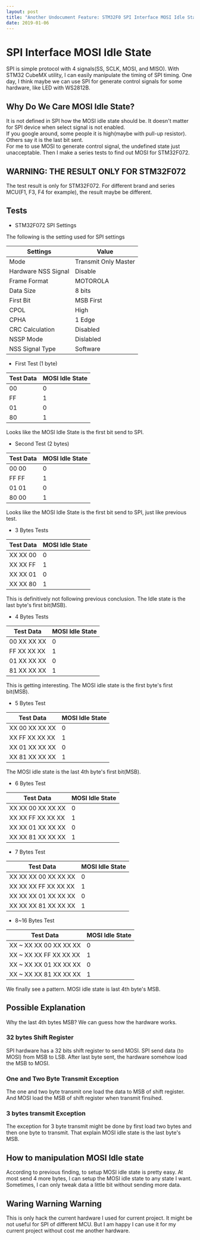 ```yaml
---
layout: post
title: "Another Undocument Feature: STM32F0 SPI Interface MOSI Idle State"
date: 2019-01-06
---
```


# SPI Interface MOSI Idle State

   SPI is simple protocol with 4 signals(SS, SCLK, MOSI, and MISO).  With STM32 CubeMX utility, I can easily manipulate the timing of SPI 
   timing.  One day, I think maybe we can use SPI for generate control signals for some hardware, like LED with WS2812B.

## Why Do We Care MOSI Idle State? 

   It is not defined in SPI how the MOSI idle state should be.  It doesn't matter for SPI device when select signal is not enabled.  
   If you google around, some people it is high(maybe with pull-up resistor).  Others say it is the last bit sent.  
   For me to use MOSI to generate control signal, the undefined state just unacceptable.  Then I make a series tests to find out 
   MOSI for STM32F072.  

## WARNING: THE RESULT ONLY FOR STM32F072   

   The test result is only for STM32F072.  For different brand and series MCU(F1, F3, F4 for example), the result maybe be different. 
   
## Tests
  * STM32F072 SPI Settings
   
   The following is the setting used for SPI settings

| Settings            | Value                |
|---------------------|----------------------|
| Mode                | Transmit Only Master |
| Hardware NSS Signal | Disable              |
| Frame Format        | MOTOROLA             |
| Data Size           | 8 bits               |
| First Bit           | MSB First            |
| CPOL                | High                 |
| CPHA                | 1 Edge               |
| CRC Calculation     | Disabled             |
| NSSP Mode           | Dislabled            |
| NSS Signal Type     | Software             |

  
  * First Test (1 byte)

| Test Data         | MOSI Idle State |
|-------------------|-----------------|
| 00                | 0               |
| FF                | 1               |
| 01                | 0               |
| 80                | 1               |

   Looks like the MOSI Idle State is the first bit send to SPI.  

 * Second Test (2 bytes)

| Test Data       | MOSI Idle State |
|-----------------|-----------------|
| 00 00           | 0               |
| FF FF           | 1               |
| 01 01           | 0               |
| 80 00           | 1               |

   Looks like the MOSI Idle State is the first bit send to SPI, just like previous test.

 * 3 Bytes Tests

| Test Data           | MOSI Idle State |
|---------------------|-----------------|
| XX XX 00            | 0               |
| XX XX FF            | 1               |
| XX XX 01            | 0               |
| XX XX 80            | 1               |

   This is definitively not following previous conclusion.  The Idle state is the last byte's first bit(MSB).

 * 4 Bytes Tests

| Test Data           | MOSI Idle State |
|---------------------|-----------------|
| 00 XX XX XX         | 0               |
| FF XX XX XX         | 1               |
| 01 XX XX XX         | 0               |
| 81 XX XX XX         | 1               |

  This is getting interesting.  The MOSI idle state is the first byte's first bit(MSB).

 * 5 Bytes Test

| Test Data           | MOSI Idle State |
|---------------------|-----------------|
| XX 00 XX XX XX      | 0               |
| XX FF XX XX XX      | 1               |
| XX 01 XX XX XX      | 0               |
| XX 81 XX XX XX      | 1               |

 The MOSI idle state is the last 4th byte's first bit(MSB).

 * 6 Bytes Test

| Test Data              | MOSI Idle State |
|------------------------|-----------------|
| XX XX 00 XX XX XX      | 0               |
| XX XX FF XX XX XX      | 1               |
| XX XX 01 XX XX XX      | 0               |
| XX XX 81 XX XX XX      | 1               |

 * 7 Bytes Test

| Test Data                 | MOSI Idle State |
|---------------------------|-----------------|
| XX XX XX 00 XX XX XX      | 0               |
| XX XX XX FF XX XX XX      | 1               |
| XX XX XX 01 XX XX XX      | 0               |
| XX XX XX 81 XX XX XX      | 1               |

 * 8~16 Bytes Test

| Test Data                 | MOSI Idle State |
|---------------------------|-----------------|
| XX ~ XX XX 00 XX XX XX    | 0               |
| XX ~ XX XX FF XX XX XX    | 1               |
| XX ~ XX XX 01 XX XX XX    | 0               |
| XX ~ XX XX 81 XX XX XX    | 1               |

We finally see a pattern.  MOSI idle state is last 4th byte's MSB.

## Possible Explanation

Why the last 4th bytes MSB?  We can guess how the hardware works.  

### 32 bytes Shift Register

SPI hardware has a 32 bits shift register to send MOSI.  SPI send data (to MOSI) from MSB to LSB.  After last byte sent, the hardware somehow load the MSB to MOSI. 

### One and Two Byte Transmit Exception

The one and two byte transmit one load the data to MSB of shift register.  And MOSI load the MSB of shift register when transmit finsihed.

### 3 bytes transmit Exception
   The exception for 3 byte transmit might be done by first load two bytes and then one byte to transmit.  That explain MOSI idle state is
   the last byte's MSB.


## How to manipulation MOSI Idle state

According to previous finding, to setup MOSI idle state is pretty easy.  At most send 4 more bytes, I can setup the MOSI idle state to any 
state I want.  Sometimes, I can only tweak data a little bit without sending more data.  


## Waring Warning Warning

This is only hack the current hardware I used for current project.  It might be not useful for SPI of different MCU.  But I am happy I can 
use it for my current project without cost me another hardware.  



